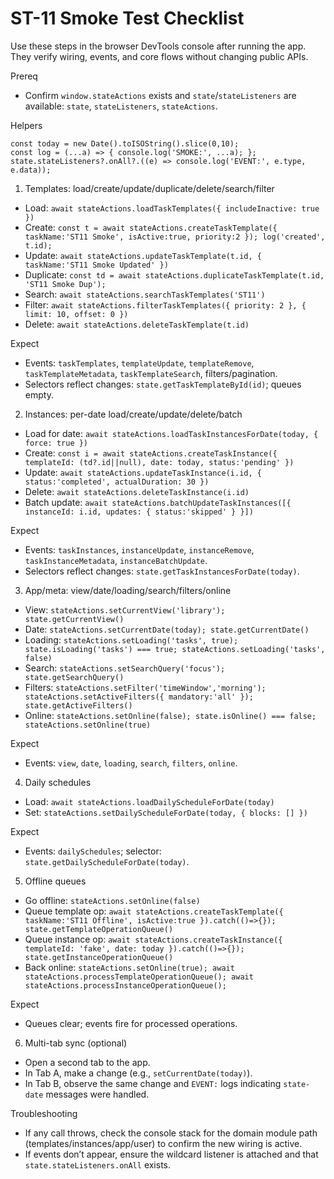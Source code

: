 # ST-11 Smoke Test Checklist

Use these steps in the browser DevTools console after running the app. They verify wiring, events, and core flows without changing public APIs.

Prereq
- Confirm `window.stateActions` exists and `state`/`stateListeners` are available: `state`, `stateListeners`, `stateActions`.

Helpers
```
const today = new Date().toISOString().slice(0,10);
const log = (...a) => { console.log('SMOKE:', ...a); };
state.stateListeners?.onAll?.((e) => console.log('EVENT:', e.type, e.data));
```

1) Templates: load/create/update/duplicate/delete/search/filter
- Load: `await stateActions.loadTaskTemplates({ includeInactive: true })`
- Create: `const t = await stateActions.createTaskTemplate({ taskName:'ST11 Smoke', isActive:true, priority:2 }); log('created', t.id);`
- Update: `await stateActions.updateTaskTemplate(t.id, { taskName:'ST11 Smoke Updated' })`
- Duplicate: `const td = await stateActions.duplicateTaskTemplate(t.id, 'ST11 Smoke Dup');`
- Search: `await stateActions.searchTaskTemplates('ST11')`
- Filter: `await stateActions.filterTaskTemplates({ priority: 2 }, { limit: 10, offset: 0 })`
- Delete: `await stateActions.deleteTaskTemplate(t.id)`

Expect
- Events: `taskTemplates`, `templateUpdate`, `templateRemove`, `taskTemplateMetadata`, `taskTemplateSearch`, filters/pagination.
- Selectors reflect changes: `state.getTaskTemplateById(id)`; queues empty.

2) Instances: per-date load/create/update/delete/batch
- Load for date: `await stateActions.loadTaskInstancesForDate(today, { force: true })`
- Create: `const i = await stateActions.createTaskInstance({ templateId: (td?.id||null), date: today, status:'pending' })`
- Update: `await stateActions.updateTaskInstance(i.id, { status:'completed', actualDuration: 30 })`
- Delete: `await stateActions.deleteTaskInstance(i.id)`
- Batch update: `await stateActions.batchUpdateTaskInstances([{ instanceId: i.id, updates: { status:'skipped' } }])`

Expect
- Events: `taskInstances`, `instanceUpdate`, `instanceRemove`, `taskInstanceMetadata`, `instanceBatchUpdate`.
- Selectors reflect changes: `state.getTaskInstancesForDate(today)`.

3) App/meta: view/date/loading/search/filters/online
- View: `stateActions.setCurrentView('library'); state.getCurrentView()`
- Date: `stateActions.setCurrentDate(today); state.getCurrentDate()`
- Loading: `stateActions.setLoading('tasks', true); state.isLoading('tasks') === true; stateActions.setLoading('tasks', false)`
- Search: `stateActions.setSearchQuery('focus'); state.getSearchQuery()`
- Filters: `stateActions.setFilter('timeWindow','morning'); stateActions.setActiveFilters({ mandatory:'all' }); state.getActiveFilters()`
- Online: `stateActions.setOnline(false); state.isOnline() === false; stateActions.setOnline(true)`

Expect
- Events: `view`, `date`, `loading`, `search`, `filters`, `online`.

4) Daily schedules
- Load: `await stateActions.loadDailyScheduleForDate(today)`
- Set: `stateActions.setDailyScheduleForDate(today, { blocks: [] })`

Expect
- Events: `dailySchedules`; selector: `state.getDailyScheduleForDate(today)`.

5) Offline queues
- Go offline: `stateActions.setOnline(false)`
- Queue template op: `await stateActions.createTaskTemplate({ taskName:'ST11 Offline', isActive:true }).catch(()=>{}); state.getTemplateOperationQueue()`
- Queue instance op: `await stateActions.createTaskInstance({ templateId: 'fake', date: today }).catch(()=>{}); state.getInstanceOperationQueue()`
- Back online: `stateActions.setOnline(true); await stateActions.processTemplateOperationQueue(); await stateActions.processInstanceOperationQueue();`

Expect
- Queues clear; events fire for processed operations.

6) Multi-tab sync (optional)
- Open a second tab to the app.
- In Tab A, make a change (e.g., `setCurrentDate(today)`).
- In Tab B, observe the same change and `EVENT:` logs indicating `state-date` messages were handled.

Troubleshooting
- If any call throws, check the console stack for the domain module path (templates/instances/app/user) to confirm the new wiring is active.
- If events don’t appear, ensure the wildcard listener is attached and that `state.stateListeners.onAll` exists.

